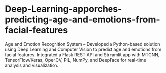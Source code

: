 # Deep-Learning-apporches-predicting-age-and-emotions-from-facial-features
Age and Emotion Recognition System – Developed a Python-based solution using Deep Learning and Computer Vision to predict age and emotions from facial features. Integrated a Flask REST API and Streamlit app with MTCNN, TensorFlow/Keras, OpenCV, PIL, NumPy, and DeepFace for real-time analysis and visualization.
